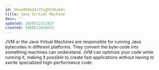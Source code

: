 ```yaml
---
id: 6hua4k4od3i75ighk36c64n
title: Java Virtual Machine
desc: ''
updated: 1659512311427
created: 1659511626072
---
```


JVM or the Java Virtual Machines are responsible for running Java bytecodes in different platforms. They convert the byte-code into something machines can understand. JVM can optimize your code while running it, making it possible to create fast applications without having to swrite specialized high-performance code.
